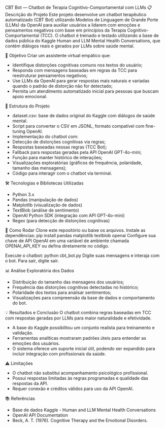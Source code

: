 CBT Bot — Chatbot de Terapia Cognitivo-Comportamental com LLMs
📋 Descrição do Projeto
Este projeto desenvolve um chatbot terapêutico automatizado (CBT Bot) utilizando Modelos de Linguagem de Grande Porte (LLMs) da OpenAI para auxiliar usuários a lidarem com emoções e pensamentos negativos com base em princípios da Terapia Cognitivo-Comportamental (TCC).
O chatbot é treinado e testado utilizando a base de dados pública do Kaggle Human and LLM Mental Health Conversations, que contém diálogos reais e gerados por LLMs sobre saúde mental.

🎯 Objetivo
Criar um assistente virtual empático que:
- Identifique distorções cognitivas comuns nos textos do usuário;
- Responda com mensagens baseadas em regras da TCC para reestruturar pensamentos negativos;
- Use LLMs da OpenAI para gerar respostas mais naturais e variadas quando o padrão de distorção não for detectado;
- Permita um atendimento automatizado inicial para pessoas que buscam apoio emocional.

🧩 Estrutura do Projeto
- dataset.csv: base de dados original do Kaggle com diálogos de saúde mental.
- Script para converter o CSV em JSONL, formato compatível com fine-tuning OpenAI.
- Implementação do chatbot com:
- Detecção de distorções cognitivas via regras;
- Respostas baseadas nessas regras (TCC Bot);
- Fallback para respostas geradas pela API OpenAI GPT-4o-mini;
- Função para manter histórico de interações;
- Visualizações exploratórias (gráficos de frequência, polaridade, tamanho das mensagens);
- Código para interagir com o chatbot via terminal.

🛠 Tecnologias e Bibliotecas Utilizadas
- Python 3.x
- Pandas (manipulação de dados)
- Matplotlib (visualização de dados)
- TextBlob (análise de sentimento)
- OpenAI Python SDK (integração com API GPT-4o-mini)
- Regex (para detecção de distorções cognitivas)

🚀 Como Rodar
Clone este repositório ou baixe os arquivos.
Instale as dependências:
pip install pandas matplotlib textblob openai
Configure sua chave de API OpenAI em uma variável de ambiente chamada OPENAI_API_KEY ou defina diretamente no código.

Execute o chatbot:
python cbt_bot.py
Digite suas mensagens e interaja com o bot. Para sair, digite sair.

📊 Análise Exploratória dos Dados
- Distribuição do tamanho das mensagens dos usuários;
- Frequência das distorções cognitivas detectadas no histórico;
- Polaridade dos textos para analisar sentimentos;
- Visualizações para compreensão da base de dados e comportamento do bot.

💡 Resultados e Conclusão
O chatbot combina regras baseadas em TCC com respostas geradas por LLMs para maior naturalidade e efetividade.
- A base do Kaggle possibilitou um conjunto realista para treinamento e validação.
- Ferramentas analíticas mostraram padrões úteis para entender as emoções dos usuários.
- O sistema oferece um suporte inicial útil, podendo ser expandido para incluir integração com profissionais da saúde.

⚠️ Limitações
- O chatbot não substitui acompanhamento psicológico profissional.
- Possui respostas limitadas às regras programadas e qualidade das respostas da API.
- Requer conexão e créditos válidos para uso da API OpenAI.

📚 Referências
- Base de dados Kaggle - Human and LLM Mental Health Conversations
- OpenAI API Documentation
- Beck, A. T. (1976). Cognitive Therapy and the Emotional Disorders.


  
